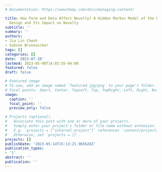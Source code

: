 ```yaml
---
# Documentation: https://wowchemy.com/docs/managing-content/

title: How Form and Data Affect Novelty? A Hidden Markov Model of the Dynamics of
  Design and Its Impact on Novelty
subtitle: ''
summary: ''
authors:
- Jia Lin Cheoh
- Sabine Brunswicker
tags: []
categories: []
date: '2023-07-10'
lastmod: 2023-05-08T14:03:55-04:00
featured: false
draft: false

# Featured image
# To use, add an image named `featured.jpg/png` to your page's folder.
# Focal points: Smart, Center, TopLeft, Top, TopRight, Left, Right, BottomLeft, Bottom, BottomRight.
image:
  caption: ''
  focal_point: ''
  preview_only: false

# Projects (optional).
#   Associate this post with one or more of your projects.
#   Simply enter your project's folder or file name without extension.
#   E.g. `projects = ["internal-project"]` references `content/project/deep-learning/index.md`.
#   Otherwise, set `projects = []`.
projects: []
publishDate: '2023-05-14T15:13:21.965628Z'
publication_types:
- '1'
abstract: ''
publication: ''
---
```

